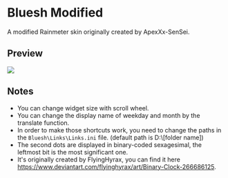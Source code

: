 # Bluesh Modified
 A modified Rainmeter skin originally created by ApexXx-SenSei.
 
## Preview
![](https://i.imgur.com/fVOGLsI.jpg)

## Notes
* You can change widget size with scroll wheel.
* You can change the display name of weekday and month by the translate function.
* In order to make those shortcuts work, you need to change the paths in the `Bluesh\Links\Links.ini` file. (default path is D:\\[folder name])
* The second dots are displayed in binary-coded sexagesimal, the leftmost bit is the most significant one.
* It's originally created by FlyingHyrax, you can find it here https://www.deviantart.com/flyinghyrax/art/Binary-Clock-266686125.
